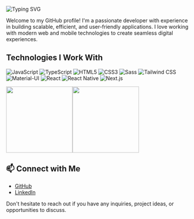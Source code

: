 ![Typing SVG](https://readme-typing-svg.herokuapp.com?font=Fira+Code&pause=1000&color=00C7E5&width=435&lines=Hey%2C+I'm+Granit!;React+%7C+Next.js+%7C+Dev;Building+human-centered+apps!)

Welcome to my GitHub profile! I'm a passionate developer with experience in building scalable, efficient, and user-friendly applications. I love working with modern web and mobile technologies to create seamless digital experiences.

## Technologies I Work With

![JavaScript](https://img.shields.io/badge/JS-JavaScript-F7DF1E?style=for-the-badge&logo=javascript&logoColor=black)
![TypeScript](https://img.shields.io/badge/TS-TypeScript-3178C6?style=for-the-badge&logo=typescript&logoColor=white)
![HTML5](https://img.shields.io/badge/HTML5-E34F26?style=for-the-badge&logo=html5&logoColor=white)
![CSS3](https://img.shields.io/badge/CSS3-1572B6?style=for-the-badge&logo=css3&logoColor=white)
![Sass](https://img.shields.io/badge/Sass-CC6699?style=for-the-badge&logo=sass&logoColor=white)
![Tailwind CSS](https://img.shields.io/badge/TailwindCSS-38B2AC?style=for-the-badge&logo=tailwind-css&logoColor=white)
![Material-UI](https://img.shields.io/badge/Material--UI-0081CB?style=for-the-badge&logo=mui&logoColor=white)
![React](https://img.shields.io/badge/React-61DAFB?style=for-the-badge&logo=react&logoColor=black)
![React Native](https://img.shields.io/badge/React%20Native-61DAFB?style=for-the-badge&logo=react&logoColor=black)
![Next.js](https://img.shields.io/badge/Next.js-000000?style=for-the-badge&logo=next.js&logoColor=white)

<div style="display: flex; flex-direction: row; align-items: center;">
  <a href="https://github.com/Granit-Syla">
    <img height=180 src="https://github-readme-stats.vercel.app/api?username=andib0&show_icons=true&theme=react" />
  </a>
  <a href="https://github.com/Granit-Syla">
    <img height=180 src="https://github-readme-stats.vercel.app/api/top-langs?username=andib0&layout=compact&langs_count=8&theme=react" />
  </a>
</div>






## :mailbox: Connect with Me

-  [GitHub](https://github.com/Granit-Syla)
-  [LinkedIn](https://linkedin.com/in/)


Don't hesitate to reach out if you have any inquiries, project ideas, or opportunities to discuss.
